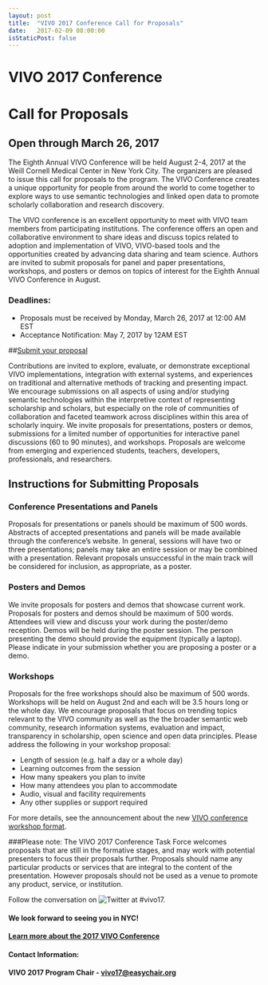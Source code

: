 ```yaml
---
layout: post
title:  "VIVO 2017 Conference Call for Proposals"
date:   2017-02-09 08:00:00
isStaticPost: false
---
```


# VIVO 2017 Conference
# Call for Proposals 
## Open through March 26, 2017

The Eighth Annual VIVO Conference will be held August 2-4, 2017 at the Weill Cornell Medical Center in New York City. The organizers are pleased to issue this call for proposals to the program.
The VIVO Conference creates a unique opportunity for people from around the world to come together to explore ways to use semantic technologies and linked open data to promote scholarly collaboration and research discovery.

The VIVO conference is an excellent opportunity to meet with VIVO team members from participating institutions. The conference offers an open and collaborative environment to share ideas and discuss topics related to adoption and implementation of VIVO, VIVO-based tools and the opportunities created by advancing data sharing and team science.
Authors are invited to submit proposals for panel and paper presentations, workshops, and posters or demos on topics of interest for the Eighth Annual VIVO Conference in August. 

### Deadlines:
* Proposals must be received by Monday, March 26, 2017 at 12:00 AM EST
* Acceptance Notification: May 7, 2017 by 12AM EST

##[Submit your proposal](https://easychair.org/conferences/?conf=vivo17)


Contributions are invited to explore, evaluate, or demonstrate exceptional VIVO implementations, integration with external systems, and experiences on traditional and alternative methods of tracking and presenting impact. We encourage submissions on all aspects of using and/or studying semantic technologies within the interpretive context of representing scholarship and scholars, but especially on the role of communities of collaboration and faceted teamwork across disciplines within this area of scholarly inquiry.
We invite proposals for presentations, posters or demos, submissions for a limited number of opportunities for interactive panel discussions (60 to 90 minutes), and workshops. Proposals are welcome from emerging and experienced students, teachers, developers, professionals, and researchers.

## Instructions for Submitting Proposals

### Conference Presentations and Panels
Proposals for presentations or panels should be maximum of 500 words. Abstracts of accepted presentations and panels will be made available through the conference’s website. In general, sessions will have two or three presentations; panels may take an entire session or may be combined with a presentation. Relevant proposals unsuccessful in the main track will be considered for inclusion, as appropriate, as a poster.

### Posters and Demos
We invite proposals for posters and demos that showcase current work. Proposals for posters and demos should be maximum of 500 words. Attendees will view and discuss your work during the poster/demo reception.
Demos will be held during the poster session.  The person presenting the demo should provide the equipment (typically a laptop).
Please indicate in your submission whether you are proposing a poster or a demo.

### Workshops
Proposals for the free workshops should also be maximum of 500 words. Workshops will be held on August 2nd and each will be 3.5 hours long or the whole day. We encourage proposals that focus on trending topics relevant to the VIVO community as well as the the broader semantic web community, research information systems, evaluation and impact, transparency in scholarship, open science and open data principles. Please address the following in your workshop proposal:
* Length of session (e.g. half a day or a whole day)
* Learning outcomes from the session
* How many speakers you plan to invite
* How many attendees you plan to accommodate
* Audio, visual and facility requirements
* Any other supplies or support required

For more details, see the announcement about the new [VIVO conference workshop format](http://vivoconference.org/news/newworkshopformat). 

###Please note:
The VIVO 2017 Conference Task Force welcomes proposals that are still in the formative stages, and may work with potential presenters to focus their proposals further.
Proposals should name any particular products or services that are integral to the content of the presentation. However proposals should not be used as a venue to promote any product, service, or institution.

Follow the conversation on ![Twitter](https://upload.wikimedia.org/wikipedia/de/thumb/9/9f/Twitter_bird_logo_2012.svg/34px-Twitter_bird_logo_2012.svg.png) at #vivo17.

#### We look forward to seeing you in NYC!
#### [Learn more about the 2017 VIVO Conference](http://vivoconference.org/)
#### Contact Information: 
#### VIVO 2017 Program Chair - vivo17@easychair.org

